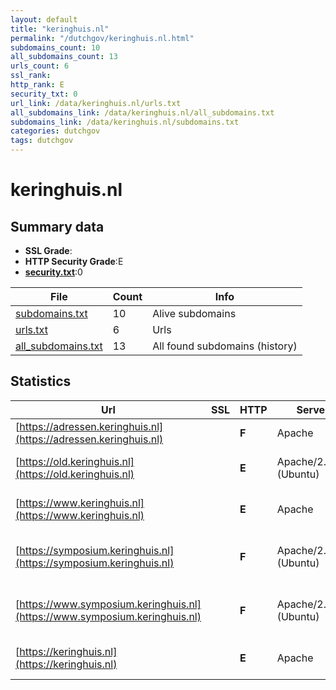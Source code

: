 ```yaml
---
layout: default
title: "keringhuis.nl"
permalink: "/dutchgov/keringhuis.nl.html"
subdomains_count: 10
all_subdomains_count: 13
urls_count: 6
ssl_rank: 
http_rank: E
security_txt: 0
url_link: /data/keringhuis.nl/urls.txt
all_subdomains_link: /data/keringhuis.nl/all_subdomains.txt
subdomains_link: /data/keringhuis.nl/subdomains.txt
categories: dutchgov
tags: dutchgov
---
```



# keringhuis.nl
## Summary data


 - **SSL Grade**:
 - **HTTP Security Grade**:E
 - **[security.txt](https://www.digitaleoverheid.nl/nieuws/standaard-security-txt-nu-verplicht-voor-overheid/)**:0


| File       | Count | Info |
|------------|-------|------|
|[subdomains.txt](/DutchGovScope/data/keringhuis.nl/subdomains.txt)|10|Alive subdomains|
|[urls.txt](/DutchGovScope/data/keringhuis.nl/urls.txt)|6|Urls|
|[all_subdomains.txt](/DutchGovScope/data/keringhuis.nl/all_subdomains.txt)|13|All found subdomains (history)|


## Statistics


| Url | SSL | HTTP | Server | Cookie | HSTS | CORS | CTO | CSP | XFO | XXP | RP |FP| Tech |Title |
|--------|-------|-------|------|------|------|------|------|------|------|------|------|------|------|------|
|[https://adressen.keringhuis.nl](https://adressen.keringhuis.nl)| | **F**|Apache| | | | | | | | :white_check_mark: | |Apache HTTP Server Basic|401 Unauthorized|
|[https://old.keringhuis.nl](https://old.keringhuis.nl)| | **E**|Apache/2.4.41 (Ubuntu)|:o: |:white_check_mark: | | | | | | :white_check_mark: | |Apache HTTP Server:2.4.41 Ubuntu||
|[https://www.keringhuis.nl](https://www.keringhuis.nl)| | **E**|Apache|:o: |:white_check_mark: | | | | | | :white_check_mark: | |Apache HTTP Server HSTS PHP|Keringhuis|
|[https://symposium.keringhuis.nl](https://symposium.keringhuis.nl)| | **F**|Apache/2.4.41 (Ubuntu)|:o: | | | | | :white_check_mark: | :white_check_mark: | :white_check_mark: | |Apache HTTP Server:2.4.41 Bootstrap:4.6.0 PHP Ubuntu|Symposium Maesla...|
|[https://www.symposium.keringhuis.nl](https://www.symposium.keringhuis.nl)| | **F**|Apache/2.4.41 (Ubuntu)|:o: | | | | | :white_check_mark: | :white_check_mark: | :white_check_mark: | |Apache HTTP Server:2.4.41 Bootstrap:4.6.0 PHP Ubuntu|Symposium Maesla...|
|[https://keringhuis.nl](https://keringhuis.nl)| | **E**|Apache|:o: |:white_check_mark: | | | | | | :white_check_mark: | |Apache HTTP Server HSTS PHP|Keringhuis|

